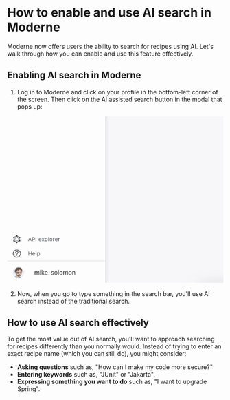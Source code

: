 # How to enable and use AI search in Moderne

Moderne now offers users the ability to search for recipes using AI. Let's walk through how you can enable and use this feature effectively.

## Enabling AI search in Moderne

1. Log in to Moderne and click on your profile in the bottom-left corner of the screen. Then click on the AI assisted search button in the modal that pops up:

![](/.gitbook/assets/ai-search-enable.gif)

2. Now, when you go to type something in the search bar, you'll use AI search instead of the traditional search.

## How to use AI search effectively

To get the most value out of AI search, you'll want to approach searching for recipes differently than you normally would. Instead of trying to enter an exact recipe name (which you can still do), you might consider:

* **Asking questions** such as, "How can I make my code more secure?"
* **Entering keywords** such as, "JUnit" or "Jakarta".
* **Expressing something you want to do** such as, "I want to upgrade Spring".